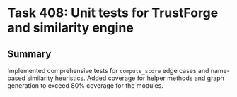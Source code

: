 # Task 408: Unit tests for TrustForge and similarity engine

## Summary
Implemented comprehensive tests for `compute_score` edge cases and name-based similarity heuristics. Added coverage for helper methods and graph generation to exceed 80% coverage for the modules.

